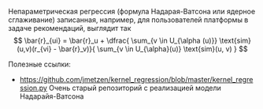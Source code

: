 Непараметрическая регрессия (формула Надарая-Ватсона или ядерное сглаживание) записанная, например, для пользователей платформы в задаче рекомендаций, выглядит так
$$
\bar{r}_{ui} = \bar{r}_u + \dfrac{ \sum_{v \in U_{\alpha (u)}} \text{sim}(u,v)(r_{vi} - \bar{r}_v)}{ \sum_{v \in U_{\alpha}(u)} \text{sim}(u, v) }
$$

Полезные ссылки:
- https://github.com/jmetzen/kernel_regression/blob/master/kernel_regression.py Очень старый репозиторий с реализацией модели Надарайя-Ватсона